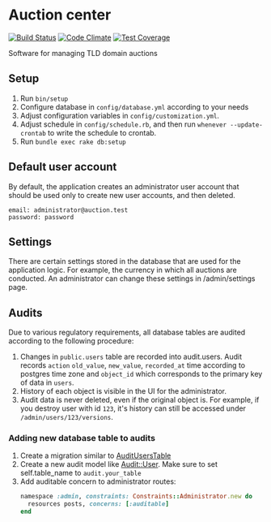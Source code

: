 # Auction center

[![Build Status](https://travis-ci.org/internetee/auction_center.svg?branch=master)](https://travis-ci.org/internetee/auction_center)
[![Code Climate](https://codeclimate.com/github/internetee/auction_center/badges/gpa.svg)](https://codeclimate.com/github/internetee/auction_center)
[![Test Coverage](https://codeclimate.com/github/internetee/auction_center/badges/coverage.svg)](https://codeclimate.com/github/internetee/auction_center/coverage)

Software for managing TLD domain auctions

## Setup

1. Run `bin/setup`
2. Configure database in `config/database.yml` according to your needs
3. Adjust configuration variables in `config/customization.yml`.
4. Adjust schedule in `config/schedule.rb`, and then run `whenever --update-crontab` to write the schedule to crontab.
5. Run `bundle exec rake db:setup`

## Default user account

By default, the application creates an administrator user account that should be used only to create new user accounts, and then deleted.

```
email: administrator@auction.test
password: password
```

## Settings

There are certain settings stored in the database that are used for the application logic. For example, the currency in which all auctions are conducted. An administrator can change these settings in /admin/settings page.

## Audits

Due to various regulatory requirements, all database tables are audited according to the following procedure:

1. Changes in `public.users` table are recorded into audit.users. Audit records `action` `old_value`, `new_value`, `recorded_at` time according to postgres time zone and `object_id` which corresponds to the primary key of data in `users`.
2. History of each object is visible in the UI for the administrator.
3. Audit data is never deleted, even if the original object is. For example, if you destroy user with id `123`, it's history can still be accessed under `/admin/users/123/versions`.

### Adding new database table to audits

1. Create a migration similar to [AuditUsersTable](db/migrate/20180921084531_audit_users_table.rb)
2. Create a new audit model like [Audit::User](app/models/audit/user.rb).
   Make sure to set self.table_name to `audit.your_table`
3. Add auditable concern to administrator routes:
   ```ruby
   namespace :admin, constraints: Constraints::Administrator.new do
     resources posts, concerns: [:auditable]
   end
   ```
